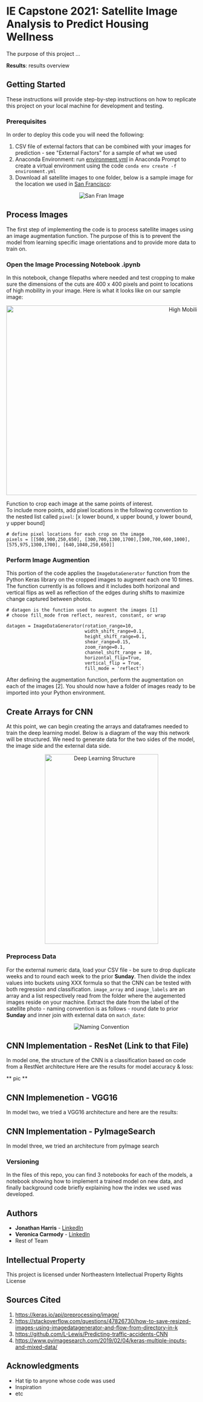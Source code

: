 # IE Capstone 2021: Satellite Image Analysis to Predict Housing Wellness

The purpose of this project ... 

**Results**: results overview 

## Getting Started

These instructions will provide step-by-step instructions on how to replicate this project on your local machine for development and testing. 

### Prerequisites

In order to deploy this code you will need the following: 

1. CSV file of external factors that can be combined with your images for prediction - see "External Factors" for a sample of what we used
2. Anaconda Environment: run [environment.yml](https://github.com/Veronica-1/Capstone/blob/main/environment.yml) in Anaconda Prompt to create a virtual environment using the code ```conda env create -f environment.yml```
3. Download all satellite images to one folder, below is a sample image for the location we used in [San Francisco](https://goo.gl/maps/V2VxX22U2857wofn7):

<p align="center">
  <img src="https://github.com/Veronica-1/Capstone/blob/main/San%20Fran%20Image%20Example.png" alt="San Fran Image">
</p>

## Process Images

The first step of implementing the code is to process satellite images using an image augmentation function. The purpose of this is to prevent the model from learning specific image orientations and to provide more data to train on. 

### Open the Image Processing Notebook .ipynb 

In this notebook, change filepaths where needed and test cropping to make sure the dimensions of the cuts are 400 x 400 pixels and point to locations of high mobility in your image. 
Here is what it looks like on our sample image: 
<p align="center">
  <img height = 500 width = 1000 src="https://github.com/Veronica-1/Capstone/blob/main/High%20Mobility%20Locations.png" alt="High Mobility Locations">
</p>

Function to crop each image at the same points of interest. <br>
To include more points, add pixel locations in the following convention to the nested list called `pixel`: [x lower bound, x upper bound, y lower bound, y upper bound] 
```
# define pixel locations for each crop on the image 
pixels = [[500,900,250,650], [300,700,1300,1700],[300,700,600,1000],[575,975,1300,1700], [640,1040,250,650]]
```

### Perform Image Augmention 

This portion of the code applies the `ImageDataGenerator` function from the Python Keras library on the cropped images to augment each one 10 times. The function currently is as follows and it includes both horizonal and vertical flips as well as reflection of the edges during shifts to maximize change captured between photos. 

```
# datagen is the function used to augment the images [1] 
# choose fill_mode from reflect, nearest, constant, or wrap 

datagen = ImageDataGenerator(rotation_range=10,
                             width_shift_range=0.1, 
                             height_shift_range=0.1,
                             shear_range=0.15, 
                             zoom_range=0.1,
                             channel_shift_range = 10, 
                             horizontal_flip=True,
                             vertical_flip = True, 
                             fill_mode = 'reflect')
```
After defining the augmentation function, perform the augmentation on each of the images [2]. You should now have a folder of images ready to be imported into your Python environment. 

## Create Arrays for CNN 

At this point, we can begin creating the arrays and dataframes needed to train the deep learning model. Below is a diagram of the way this network will be structured. We need to generate data for the two sides of the model, the image side and the external data side.

<p align="center">
  <img height = 500 width = 300 src="https://github.com/Veronica-1/Capstone/blob/main/Deep%20Learning%20Model%20Structure.png" alt="Deep Learning Structure">
</p>

### Preprocess Data
For the external numeric data, load your CSV file - be sure to drop duplicate weeks and to round each week to the prior **Sunday**. Then divide the index values into buckets using XXX formula so that the CNN can be tested with both regression and classification. `image_array` and `image_labels` are an array and a list respectively read from the folder where the augemented images reside on your machine. Extract the date from the label of the satellite photo - naming convention is as follows - round date to prior **Sunday** and inner join with external data on `match_date`:

<p align="center">
  <img src="https://github.com/Veronica-1/Capstone/blob/main/Naming%20Convention.png" alt="Naming Convention">
</p>

## CNN Implementation - ResNet (Link to that File)
In model one, the structure of the CNN is a classification based on code from a RestNet architecture
Here are the results for model accuracy & loss: 

** pic ** 

## CNN Implemenetion - VGG16
In model two, we tried a VGG16 architecture and here are the results: 

## CNN Implementation - PyImageSearch
In model three, we tried an architecture from pyImage search



### Versioning
In the files of this repo, you can find 3 notebooks for each of the models, a notebook showing how to implement a trained model on new data, and finally background code briefly explaining how the index we used was developed. 


## Authors

* **Jonathan Harris**   - [LinkedIn](https://www.linkedin.com/in/jonathan-harris1/)
* **Veronica Carmody**  - [LinkedIn](https://www.linkedin.com/in/veronica-carmody/)
* Rest of Team 

## Intellectual Property

This project is licensed under Northeastern Intellectual Property Rights License 

## Sources Cited
1. https://keras.io/api/preprocessing/image/ 
2. https://stackoverflow.com/questions/47826730/how-to-save-resized-images-using-imagedatagenerator-and-flow-from-directory-in-k
3. https://github.com/L-Lewis/Predicting-traffic-accidents-CNN
4. https://www.pyimagesearch.com/2019/02/04/keras-multiple-inputs-and-mixed-data/

## Acknowledgments

* Hat tip to anyone whose code was used
* Inspiration
* etc
